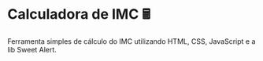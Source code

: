 # Calculadora de IMC 🖩



Ferramenta simples de cálculo do IMC utilizando HTML, CSS, JavaScript e a lib Sweet Alert.


